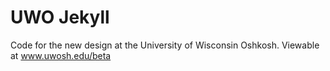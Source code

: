 UWO Jekyll
==========

Code for the new design at the University of Wisconsin Oshkosh. Viewable at www.uwosh.edu/beta
